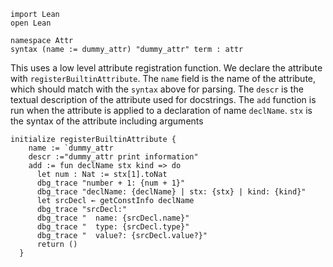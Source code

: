```lean
import Lean
open Lean

namespace Attr
syntax (name := dummy_attr) "dummy_attr" term : attr
```

This uses a low level attribute registration function. We declare the attribute
with `registerBuiltinAttribute`. The `name` field is the name of the attribute, which
should match with the `syntax` above for parsing. The `descr` is the textual description
of the attribute used for docstrings. The `add` function is run when the attribute is applied to a
declaration of name `declName`. `stx` is the syntax of the attribute including arguments

```lean
initialize registerBuiltinAttribute {
    name := `dummy_attr
    descr :="dummy_attr print information"
    add := fun declName stx kind => do
      let num : Nat := stx[1].toNat
      dbg_trace "number + 1: {num + 1}"
      dbg_trace "declName: {declName} | stx: {stx} | kind: {kind}"
      let srcDecl ← getConstInfo declName
      dbg_trace "srcDecl:"
      dbg_trace "  name: {srcDecl.name}"
      dbg_trace "  type: {srcDecl.type}"
      dbg_trace "  value?: {srcDecl.value?}"
      return ()
  }
```
